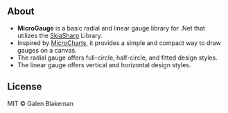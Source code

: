 ## About
* **MicroGauge** is a basic radial and linear gauge library for .Net that utilizes the [SkiaSharp](https://github.com/mono/SkiaSharp) Library.
* Inspired by [MicroCharts](https://github.com/microcharts-dotnet/Microcharts), it provides a simple and compact way to draw gauges on a canvas.
* The radial gauge offers full-circle, half-circle, and fitted design styles.
* The linear gauge offers vertical and horizontal design styles.

## License
MIT © Galen Blakeman
